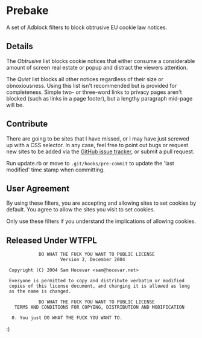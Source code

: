 Prebake
=======

A set of Adblock filters to block obtrusive EU cookie law notices.

Details
-------

The _Obtrusive_ list blocks cookie notices that either consume a
considerable amount of screen real estate or popup and distract the
viewers attention.

The _Quiet_ list blocks all other notices regardless of their size
or obnoxiousness. Using this list isn't recommended but is provided
for completeness. Simple two- or three-word links to privacy pages
aren't blocked (such as links in a page footer), but a lengthy
paragraph mid-page will be.

Contribute
----------

There are going to be sites that I have missed, or I may have just
screwed up with a CSS selector. In any case, feel free to point out
bugs or request new sites to be added via the [GitHub issue tracker](https://github.com/liamja/Prebake/issues),
or submit a pull request.

Run update.rb or move to `.git/hooks/pre-commit` to update the
'last modified' time stamp when committing.

User Agreement
--------------

By using these filters, you are accepting and allowing sites to
set cookies by default. You agree to allow the sites you visit to
set cookies.

Only use these filters if you understand the implications of
allowing cookies.

Released Under WTFPL
--------------------

                DO WHAT THE FUCK YOU WANT TO PUBLIC LICENSE
                        Version 2, December 2004
                        
     Copyright (C) 2004 Sam Hocevar <sam@hocevar.net>
     
     Everyone is permitted to copy and distribute verbatim or modified
     copies of this license document, and changing it is allowed as long
     as the name is changed.
     
                DO WHAT THE FUCK YOU WANT TO PUBLIC LICENSE
       TERMS AND CONDITIONS FOR COPYING, DISTRIBUTION AND MODIFICATION
       
      0. You just DO WHAT THE FUCK YOU WANT TO.
      

:)
